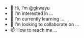 - 👋 Hi, I’m @gkwayu
- 👀 I’m interested in ...
- 🌱 I’m currently learning ...
- 💞️ I’m looking to collaborate on ...
- 📫 How to reach me ...

<!---
gkwayu/gkwayu is a ✨ special ✨ repository because its `README.md` (this file) appears on your GitHub profile.
You can click the Preview link to take a look at your changes.
--->
